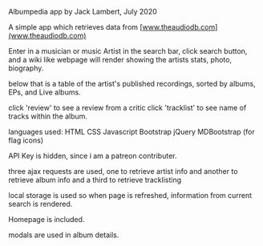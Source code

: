 Albumpedia app by Jack Lambert, July 2020

A simple app which retrieves data from [www.theaudiodb.com](www.theaudiodb.com)

Enter in a musician or music Artist in the search bar, click search button, and
a wiki like webpage will render showing the artists stats, photo, biography.

below that is a table of the artist's published recordings, sorted by albums, EPs, and Live albums. 

click 'review' to see a review from a critic
click 'tracklist' to see name of tracks within the album.

languages used:
HTML 
CSS
Javascript
Bootstrap
jQuery
MDBootstrap (for flag icons)

API Key is hidden, since i am a patreon contributer.

three ajax requests are used, one to retrieve artist info and another to retrieve album info and a third to retrieve tracklisting

local storage is used so when page is refreshed, information from current search is rendered.

Homepage is included.

modals are used in album details.
